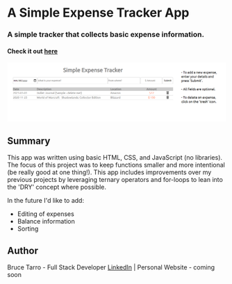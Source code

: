 # A Simple Expense Tracker App

### A simple tracker that collects basic expense information.

#### Check it out [here](https://btarro.github.io/expense-tracker-app)

![](images/readme-image.png)

## Summary

This app was written using basic HTML, CSS, and JavaScript (no libraries). The focus of this project was to keep functions smaller and more intentional (be really good at one thing!). This app includes improvements over my previous projects by leveraging ternary operators and for-loops to lean into the 'DRY' concept where possible.

In the future I'd like to add:

- Editing of expenses
- Balance information
- Sorting

## Author

Bruce Tarro - Full Stack Developer [LinkedIn](https://www.linkedin.com/in/bruce-tarro/) | Personal Website - coming soon
